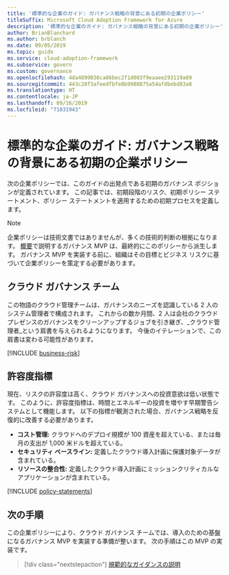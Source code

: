 ```yaml
---
title: '標準的な企業のガイド: ガバナンス戦略の背景にある初期の企業ポリシー'
titleSuffix: Microsoft Cloud Adoption Framework for Azure
description: '標準的な企業のガイド: ガバナンス戦略の背景にある初期の企業ポリシー'
author: BrianBlanchard
ms.author: brblanch
ms.date: 09/05/2019
ms.topic: guide
ms.service: cloud-adoption-framework
ms.subservice: govern
ms.custom: governance
ms.openlocfilehash: 4da4899038ca86bec2f1d003f9eaaee293119a09
ms.sourcegitcommit: 443c28f3afeedfbfe8b9980875a54afdbebd83a8
ms.translationtype: HT
ms.contentlocale: ja-JP
ms.lasthandoff: 09/16/2019
ms.locfileid: "71031943"
---
```

# <a name="standard-enterprise-guide-initial-corporate-policy-behind-the-governance-strategy"></a>標準的な企業のガイド: ガバナンス戦略の背景にある初期の企業ポリシー

次の企業ポリシーでは、このガイドの出発点である初期のガバナンス ポジションが定義されています。 この記事では、初期段階のリスク、初期ポリシー ステートメント、ポリシー ステートメントを適用するための初期プロセスを定義します。

> [!NOTE]
>企業ポリシーは技術文書ではありませんが、多くの技術的判断の根拠になります。 [概要](./index.md)で説明するガバナンス MVP は、最終的にこのポリシーから派生します。 ガバナンス MVP を実装する前に、組織はその目標とビジネス リスクに基づいて企業ポリシーを策定する必要があります。

## <a name="cloud-governance-team"></a>クラウド ガバナンス チーム

この物語のクラウド管理チームは、ガバナンスのニーズを認識している 2 人のシステム管理者で構成されます。 これからの数か月間、2 人は会社のクラウド プレゼンスのガバナンスをクリーンアップするジョブを引き継ぎ、_クラウド管理者_という肩書を与えられるようになります。 今後のイテレーションで、この肩書は変わる可能性があります。

[!INCLUDE [business-risk](../../../../includes/business-risks.md)]

## <a name="tolerance-indicators"></a>許容度指標

現在、リスクの許容度は高く、クラウド ガバナンスへの投資意欲は低い状態です。 このように、許容度指標は、時間とエネルギーの投資を増やす早期警告システムとして機能します。 以下の指標が観測された場合、ガバナンス戦略を反復的に改善する必要があります。

- **コスト管理:** クラウドへのデプロイ規模が 100 資産を超えている、または毎月の支出が 1,000 米ドルを超えている。
- **セキュリティ ベースライン:** 定義したクラウド導入計画に保護対象データが含まれている。
- **リソースの整合性:** 定義したクラウド導入計画にミッションクリティカルなアプリケーションが含まれている。

[!INCLUDE [policy-statements](../../../../includes/policy-statements.md)]

## <a name="next-steps"></a>次の手順

この企業ポリシーにより、クラウド ガバナンス チームでは、導入のための基盤になるガバナンス MVP を実装する準備が整います。 次の手順はこの MVP の実装です。

> [!div class="nextstepaction"]
> [規範的なガイダンスの説明](./prescriptive-guidance.md)
